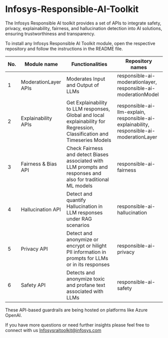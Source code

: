 # **Infosys-Responsible-AI-Toolkit**
The Infosys Responsible AI toolkit provides a set of APIs to integrate safety, privacy, explainability, fairness, and hallucination detection into AI solutions, ensuring trustworthiness and transparency. 

To install any Infosys Responsible AI Toolkit module, open the respective repository and follow the instructions in the README file.

| No. | Module name | Functionalities | Repository names |
| --- | --- | --- | --- |
| 1 | ModerationLayer APIs | Moderates Input and Output of LLMs | responsible-ai-moderationlayer,<br>responsible-ai-moderationModel |
| 2 | Explainability APIs | Get Explainability to LLM responses, Global and local explainability for Regression, Classification and Timeseries Models | responsible-ai-llm-explain,<br>responsible-ai-explainability,<br>responsible-ai-moderationLayer |
| 3 | Fairness & Bias API | Check Fairness and detect Biases associated with LLM prompts and responses and also for traditional ML models | responsible-ai-fairness |
| 4 | Hallucination API | Detect and quantify Hallucination in LLM responses under RAG scenarios | responsible-ai-hallucination |
| 5 | Privacy API | Detect and anonymize or encrypt or hilight PII information in prompts for LLMs or in its responses | responsible-ai-privacy |
| 6 | Safety API | Detects and anonymize toxic and profane text associated with LLMs | responsible-ai-safety |


These API-based guardrails are being hosted on platforms like Azure OpenAI.

If you have more questions or need further insights please feel free to connect with us  Infosysraitoolkit@infosys.com

